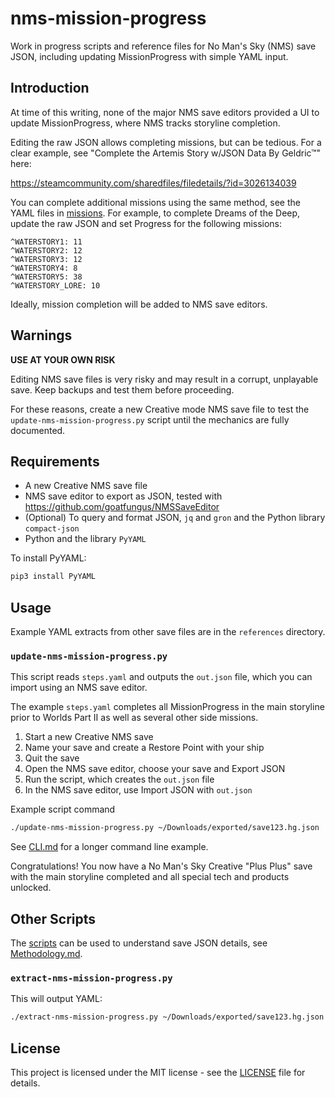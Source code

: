 
# nms-mission-progress

Work in progress scripts and reference files for No Man's Sky (NMS) save JSON, including updating MissionProgress with simple YAML input.

## Introduction

At time of this writing, none of the major NMS save editors provided a UI to update MissionProgress, where NMS tracks storyline completion. 

Editing the raw JSON allows completing missions, but can be tedious. For a clear example, see 
"Complete the Artemis Story w/JSON Data By Geldric™" here:

https://steamcommunity.com/sharedfiles/filedetails/?id=3026134039

You can complete additional missions using the same method, see the YAML files in [missions](missions/). For example, to complete Dreams of the Deep, update the raw JSON and set Progress for the following missions:

```
^WATERSTORY1: 11
^WATERSTORY2: 12
^WATERSTORY3: 12
^WATERSTORY4: 8
^WATERSTORY5: 38
^WATERSTORY_LORE: 10
```

Ideally, mission completion will be added to NMS save editors.


## Warnings

__USE AT YOUR OWN RISK__

Editing NMS save files is very risky and may result in a corrupt, unplayable save.
Keep backups and test them before proceeding.

For these reasons, create a new Creative mode NMS save file to test the `update-nms-mission-progress.py` script until the mechanics are fully documented.

## Requirements

* A new Creative NMS save file
* NMS save editor to export as JSON, tested with https://github.com/goatfungus/NMSSaveEditor
* (Optional) To query and format JSON, `jq` and `gron` and the Python library `compact-json`
* Python and the library `PyYAML`

To install PyYAML:
```bash
pip3 install PyYAML
```

## Usage

Example YAML extracts from other save files are in the `references` directory.

### `update-nms-mission-progress.py`

This script reads `steps.yaml` and outputs the `out.json` file, which you 
can import using an NMS save editor. 

The example `steps.yaml` completes all MissionProgress in the main storyline
prior to Worlds Part II as well as several other side missions.

1. Start a new Creative NMS save
1. Name your save and create a Restore Point with your ship
1. Quit the save
1. Open the NMS save editor, choose your save and Export JSON
1. Run the script, which creates the `out.json` file
1. In the NMS save editor, use Import JSON with `out.json`

Example script command 

```bash
./update-nms-mission-progress.py ~/Downloads/exported/save123.hg.json
```

See [CLI.md](docs/CLI.md) for a longer command line example.

Congratulations! You now have a No Man's Sky Creative "Plus Plus" save with the main storyline completed and all special tech and products unlocked.


## Other Scripts

The [scripts](scripts/) can be used to understand save JSON details, see [Methodology.md](docs/Methodology.md).

### `extract-nms-mission-progress.py`

This will output YAML:

```bash
./extract-nms-mission-progress.py ~/Downloads/exported/save123.hg.json | sort
```

## License

This project is licensed under the MIT license - see the [LICENSE](LICENSE)
file for details.

